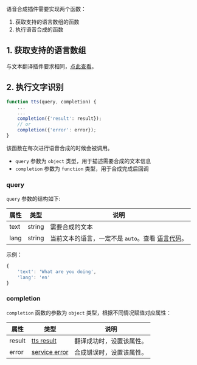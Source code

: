 语音合成插件需要实现两个函数：

1. 获取支持的语言数组的函数
2. 执行语音合成的函数

## 1. 获取支持的语言数组

与文本翻译插件要求相同，[点此查看](plugin/quickstart/translate.md)。

## 2. 执行文字识别

```javascript
function tts(query, completion) {
    ...
    ...
    completion({'result': result});
    // or
    completion({'error': error});    
}
```

该函数在每次进行语音合成的时候会被调用。

* `query` 参数为 `object` 类型，用于描述需要合成的文本信息
* `completion` 参数为 `function` 类型，用于合成完成后回调

### query

`query` 参数的结构如下:

| 属性 | 类型 | 说明 |
| --- | --- | --- |
| text | string | 需要合成的文本 |
| lang | string | 当前文本的语言，一定不是 `auto`。查看 [语言代码](plugin/addition/language.md)。 |

示例：

```javascript
{
    'text': 'What are you doing',
    'lang': 'en'
}
```

### completion

`completion` 函数的参数为 `object` 类型，根据不同情况赋值对应属性：

| 属性 | 类型 | 说明 |
| --- | --- | --- |
| result | [tts result](plugin/object/ttsresult.md) | 翻译成功时，设置该属性。 |
| error | [service error](plugin/object/serviceerror.md) | 合成错误时，设置该属性。 |

